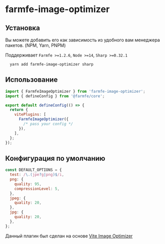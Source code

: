 # farmfe-image-optimizer

## Установка

Вы можете добавить его как зависимость из удобного вам менеджера пакетов. (NPM, Yarn, PNPM)

Поддерживает `Farmfe >=1.2.6`, `Node >=14`, `Sharp >=0.32.1`

```console
  yarn add farmfe-image-optimizer sharp
```

## Использование

```js
import { FarmfeImageOptimizer } from 'farmfe-image-optimizer';
import { defineConfig } from '@farmfe/core';

export default defineConfig(() => {
  return {
    vitePlugins: [
      FarmfeImageOptimizer({
        /* pass your config */
      }),
    ],
  };
});
```

## Конфигурация по умолчанию

```js
const DEFAULT_OPTIONS = {
  test: /\.(jpe?g|png)$/i,
  png: {
    quality: 95,
    compressionLevel: 5,
  },
  jpeg: {
    quality: 20,
  },
  jpg: {
    quality: 20,
  },
};
```

Данный плагин был сделан на основе [Vite Image Optimizer](https://github.com/FatehAK/vite-plugin-image-optimizer)
